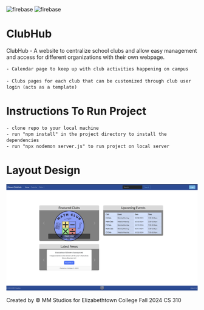 ![firebase](https://img.shields.io/badge/Node%20js-339933?style=for-the-badge&logo=nodedotjs&logoColor=white)
![firebase](https://img.shields.io/badge/firebase-ffca28?style=for-the-badge&logo=firebase&logoColor=black)

# ClubHub

ClubHub - A website to centralize school clubs and allow easy management and access for different organizations with their own webpage.

    - Calendar page to keep up with club activities happening on campus

    - Clubs pages for each club that can be customized through club user login (acts as a template)

# Instructions To Run Project

    - clone repo to your local machine
    - run "npm install" in the project directory to install the dependencies
    - run "npx nodemon server.js" to run project on local server

# Layout Design

![Layout](/public/docs/layout.png)

Created by &copy; MM Studios for Elizabethtown College Fall 2024 CS 310
